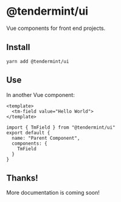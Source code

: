 # @tendermint/ui

Vue components for front end projects.

## Install

```
yarn add @tendermint/ui
```

## Use

In another Vue component:

```
<template>
  <tm-field value="Hello World">
</template>

import { TmField } from "@tendermint/ui"
export default {
  name: "Parent Component",
  components: {
    TmField
  }
}
```

## Thanks!

More documentation is coming soon!
